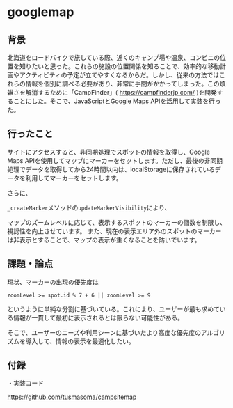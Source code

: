 # googlemap
## 背景
北海道をロードバイクで旅している際、近くのキャンプ場や温泉、コンビニの位置を知りたいと思った。これらの施設の位置関係を知ることで、効率的な移動計画やアクティビティの予定が立てやすくなるからだ。しかし、従来の方法ではこれらの情報を個別に調べる必要があり、非常に手間がかかってしまった。この煩雑さを解消するために「CampFinder」( https://campfinderjp.com/ )を開発することにした。そこで、JavaScriptとGoogle Maps APIを活用して実装を行った。

## 行ったこと
サイトにアクセスすると、非同期処理でスポットの情報を取得し、Google Maps APIを使用してマップにマーカーをセットします。ただし、最後の非同期処理でデータを取得してから24時間以内は、localStorageに保存されているデータを利用してマーカーをセットします。

さらに、

```_createMarker```メソッドの```updateMarkerVisibility```により、


マップのズームレベルに応じて、表示するスポットのマーカーの個数を制限し、視認性を向上させています。
また、現在の表示エリア外のスポットのマーカーは非表示とすることで、マップの表示が重くなることを防いでいます。

## 課題・論点
現状、マーカーの出現の優先度は

```zoomLevel >= spot.id % 7 + 6 || zoomLevel >= 9```

というように単純な分割に基づいている。これにより、ユーザーが最も求めている情報が一貫して最初に表示されるとは限らない可能性がある。

そこで、ユーザーのニーズや利用シーンに基づいたより高度な優先度のアルゴリズムを導入して、情報の表示を最適化したい。

## 付録
・実装コード

https://github.com/tusmasoma/campsitemap

